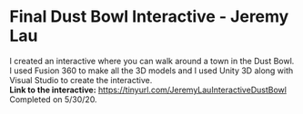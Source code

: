 # Final Dust Bowl Interactive - Jeremy Lau

I created an interactive where you can walk around a town in the Dust Bowl. 
</br>I used Fusion 360 to make all the 3D models and I used Unity 3D along with Visual Studio to create the interactive.
</br><strong>Link to the interactive:</strong> <a href="tinyurl.com/JeremyLauInteractiveDustBowl">https://tinyurl.com/JeremyLauInteractiveDustBowl</a> 
</br>Completed on 5/30/20.
